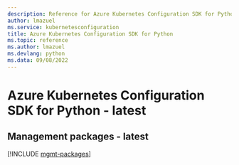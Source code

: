 ```yaml
---
description: Reference for Azure Kubernetes Configuration SDK for Python
author: lmazuel
ms.service: kubernetesconfiguration
title: Azure Kubernetes Configuration SDK for Python
ms.topic: reference
ms.author: lmazuel
ms.devlang: python
ms.data: 09/08/2022
---
```

# Azure Kubernetes Configuration SDK for Python - latest

## Management packages - latest
[!INCLUDE [mgmt-packages](kubernetes-configuration-mgmt-index.md)]